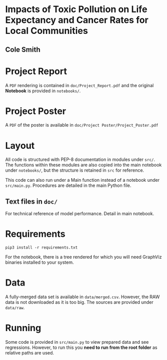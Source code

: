 # Impacts of Toxic Pollution on Life Expectancy and Cancer Rates for Local Communities
## Cole Smith

# Project Report

A `PDF` rendering is contained in `doc/Project_Report.pdf` and the original **Notebook** is
provided in `notebooks/`.

# Project Poster
 
A `PDF` of the poster is available in `doc/Project Poster/Project_Poster.pdf`

# Layout

All code is structured with PEP-8 documentation in modules under `src/`. The functions
within these modules are also copied into the main notebook under `notebooks/`, but the
structure is retained in `src` for reference.

This code can also run under a Main function instead of a notebook under `src/main.py`.
Procedures are detailed in the main Python file.

## Text files in `doc/`

For technical reference of model performance. Detail in main notebook.

# Requirements

    pip3 install -r requirements.txt
    
For the notebook, there is a tree rendered for which you will need GraphViz binaries
installed to your system.

# Data

A fully-merged data set is available in `data/merged.csv`. However, the RAW data
is not downloaded as it is too big. The sources are provided under `data/raw`.

# Running

Some code is provided in `src/main.py` to view prepared data and see regressions.
However, to run this you **need to run from the root folder** as relative paths
are used.
